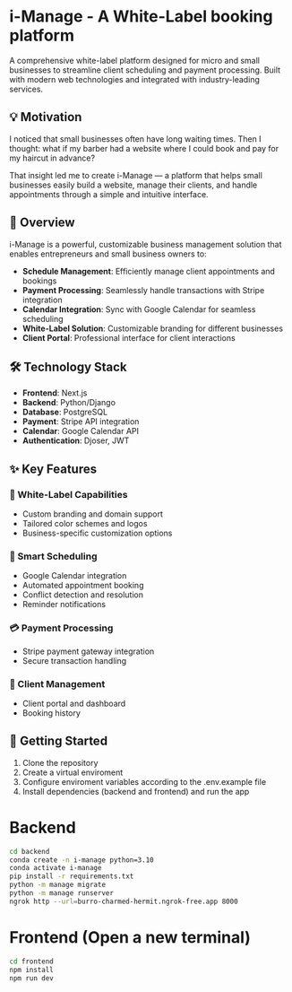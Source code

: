 # i-Manage - A White-Label booking platform

A comprehensive white-label platform designed for micro and small businesses to streamline client scheduling and payment processing. Built with modern web technologies and integrated with industry-leading services.

## 💡 Motivation

I noticed that small businesses often have long waiting times. Then I thought: what if my barber had a website where I could book and pay for my haircut in advance?

That insight led me to create i-Manage — a platform that helps small businesses easily build a website, manage their clients, and handle appointments through a simple and intuitive interface.

## 🚀 Overview

i-Manage is a powerful, customizable business management solution that enables entrepreneurs and small business owners to:

- **Schedule Management**: Efficiently manage client appointments and bookings
- **Payment Processing**: Seamlessly handle transactions with Stripe integration
- **Calendar Integration**: Sync with Google Calendar for seamless scheduling
- **White-Label Solution**: Customizable branding for different businesses
- **Client Portal**: Professional interface for client interactions

## 🛠️ Technology Stack

- **Frontend**: Next.js
- **Backend**: Python/Django
- **Database**: PostgreSQL
- **Payment**: Stripe API integration
- **Calendar**: Google Calendar API
- **Authentication**: Djoser, JWT

## ✨ Key Features

### 🔐 White-Label Capabilities

- Custom branding and domain support
- Tailored color schemes and logos
- Business-specific customization options

### 📅 Smart Scheduling

- Google Calendar integration
- Automated appointment booking
- Conflict detection and resolution
- Reminder notifications

### 💳 Payment Processing

- Stripe payment gateway integration
- Secure transaction handling

### 👥 Client Management

- Client portal and dashboard
- Booking history

## 🚀 Getting Started

1. Clone the repository
2. Create a virtual enviroment
3. Configure enviroment variables according to the .env.example file
4. Install dependencies (backend and frontend) and run the app

# Backend

```bash
cd backend
conda create -n i-manage python=3.10
conda activate i-manage
pip install -r requirements.txt
python -m manage migrate
python -m manage runserver
ngrok http --url=burro-charmed-hermit.ngrok-free.app 8000
```

# Frontend (Open a new terminal)

```bash
cd frontend
npm install
npm run dev
```
